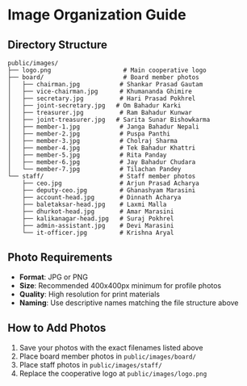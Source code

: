 # Image Organization Guide

## Directory Structure

```
public/images/
├── logo.png                    # Main cooperative logo
├── board/                      # Board member photos
│   ├── chairman.jpg           # Shankar Prasad Gautam
│   ├── vice-chairman.jpg      # Khumananda Ghimire  
│   ├── secretary.jpg          # Hari Prasad Pokhrel
│   ├── joint-secretary.jpg   # Om Bahadur Karki
│   ├── treasurer.jpg          # Ram Bahadur Kunwar
│   ├── joint-treasurer.jpg   # Sarita Sunar Bishowkarma
│   ├── member-1.jpg           # Janga Bahadur Nepali
│   ├── member-2.jpg           # Puspa Panthi
│   ├── member-3.jpg           # Cholraj Sharma
│   ├── member-4.jpg           # Tek Bahadur Khattri
│   ├── member-5.jpg           # Rita Panday
│   ├── member-6.jpg           # Jay Bahadur Chudara
│   └── member-7.jpg           # Tilachan Pandey
└── staff/                     # Staff member photos
    ├── ceo.jpg                # Arjun Prasad Acharya
    ├── deputy-ceo.jpg         # Ghanashyam Marasini
    ├── account-head.jpg       # Dinnath Acharya
    ├── baletaksar-head.jpg    # Laxmi Malla
    ├── dhurkot-head.jpg       # Amar Marasini
    ├── kalikanagar-head.jpg   # Suraj Pokhrel
    ├── admin-assistant.jpg    # Devi Marasini
    └── it-officer.jpg         # Krishna Aryal
```

## Photo Requirements

- **Format**: JPG or PNG
- **Size**: Recommended 400x400px minimum for profile photos
- **Quality**: High resolution for print materials
- **Naming**: Use descriptive names matching the file structure above

## How to Add Photos

1. Save your photos with the exact filenames listed above
2. Place board member photos in `public/images/board/`
3. Place staff photos in `public/images/staff/`
4. Replace the cooperative logo at `public/images/logo.png`
